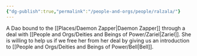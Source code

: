```yaml
---
{"dg-publish":true,"permalink":"/people-and-orgs/people/ralzala/"}
---
```




A Dao bound to the [[Places/Daemon Zapper\|Daemon Zapper]] through a deal with [[People and Orgs/Deities and Beings of Power/Zariel\|Zariel]]. She is willing to help us if we free her from her deal by giving us an introduction to [[People and Orgs/Deities and Beings of Power/Bell\|Bell]]. 